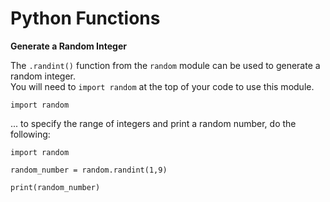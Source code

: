 # Python Functions

**Generate a Random Integer**

The ```.randint()``` function from the ```random``` module can be used to generate a random integer.\
You will need to ```import random``` at the top of your code to use this module.

```
import random
```
... to specify the range of integers and print a random number, do the following:
```
import random

random_number = random.randint(1,9)

print(random_number)
```
